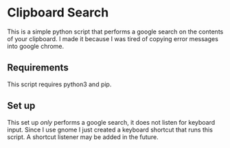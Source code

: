 # Clipboard Search
This is a simple python script that performs a google search on the contents of your clipboard. I made it because I was tired of copying error messages into google chrome.

## Requirements
This script requires python3 and pip.

## Set up
This set up *only* performs a google search, it does not listen for keyboard input. Since I use gnome I just created a keyboard shortcut that runs this script. A shortcut listener may be added in the future.
